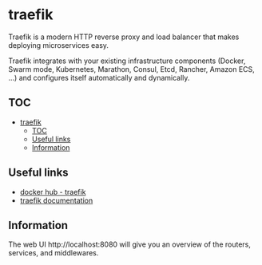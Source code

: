 # traefik

Traefik is a modern HTTP reverse proxy and load balancer that makes deploying microservices easy.

Traefik integrates with your existing infrastructure components (Docker, Swarm mode, Kubernetes, Marathon, Consul, Etcd, Rancher, Amazon ECS, ...) and configures itself automatically and dynamically.

## TOC

- [traefik](#traefik)
  - [TOC](#toc)
  - [Useful links](#useful-links)
  - [Information](#information)

## Useful links

- [docker hub - traefik](https://hub.docker.com/_/traefik)
- [traefik documentation](https://docs.traefik.io/v2.0/)

## Information

The web UI http://localhost:8080 will give you an overview of the routers, services, and middlewares.